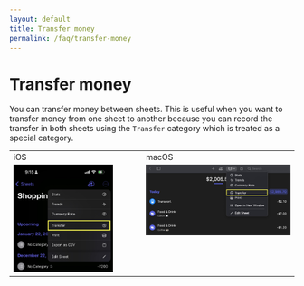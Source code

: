 ```yaml
---
layout: default
title: Transfer money
permalink: /faq/transfer-money
---
```


# Transfer money

You can transfer money between sheets. This is useful when you want to transfer money from one sheet to another because you can record the transfer in both sheets using the `Transfer` category which is treated as a special category.

<table>
    <tr>
        <td>iOS</td>
        <td>macOS</td>
    </tr>
    <tr>
        <td style="vertical-align:top"><img src="../../assets/faq/transfer-money/transfer-money-ios.jpg" width="80%"></td>
        <td style="vertical-align:top"><img src="../../assets/faq/transfer-money/transfer-money-mac.jpg"></td>
    </tr>
</table>
